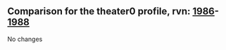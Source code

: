 ## Comparison for the theater0 profile, rvn: [1986](https://github.com/PRO100KatYT/FortniteProfileRevisions/tree/main/profiles/theater0/1986%20theater0.json)-[1988](https://github.com/PRO100KatYT/FortniteProfileRevisions/tree/main/profiles/theater0/1988%20theater0.json)

No changes
